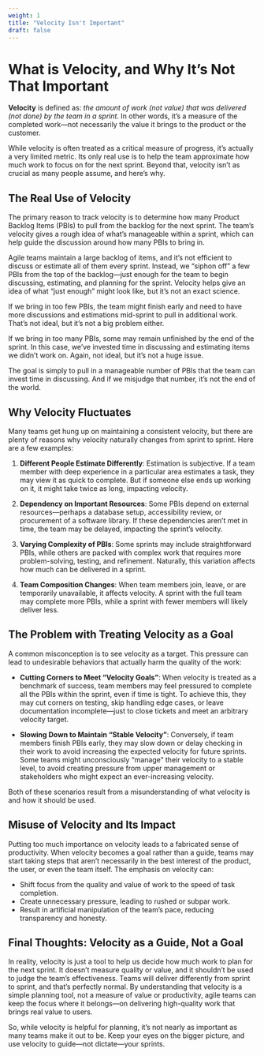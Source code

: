 ```yaml
---
weight: 1
title: "Velocity Isn't Important"
draft: false
---
```


# What is Velocity, and Why It’s Not That Important

**Velocity** is defined as: *the amount of work (not value) that was delivered (not done) by the team in a sprint*. In other words, it’s a measure of the completed work—not necessarily the value it brings to the product or the customer.

While velocity is often treated as a critical measure of progress, it’s actually a very limited metric. Its only real use is to help the team approximate how much work to focus on for the next sprint. Beyond that, velocity isn’t as crucial as many people assume, and here’s why.

## The Real Use of Velocity

The primary reason to track velocity is to determine how many Product Backlog Items (PBIs) to pull from the backlog for the next sprint. The team’s velocity gives a rough idea of what’s manageable within a sprint, which can help guide the discussion around how many PBIs to bring in.

Agile teams maintain a large backlog of items, and it’s not efficient to discuss or estimate all of them every sprint. Instead, we “siphon off” a few PBIs from the top of the backlog—just enough for the team to begin discussing, estimating, and planning for the sprint. Velocity helps give an idea of what “just enough” might look like, but it’s not an exact science.

If we bring in too few PBIs, the team might finish early and need to have more discussions and estimations mid-sprint to pull in additional work. That’s not ideal, but it’s not a big problem either.

If we bring in too many PBIs, some may remain unfinished by the end of the sprint. In this case, we’ve invested time in discussing and estimating items we didn’t work on. Again, not ideal, but it’s not a huge issue.

The goal is simply to pull in a manageable number of PBIs that the team can invest time in discussing. And if we misjudge that number, it’s not the end of the world.

## Why Velocity Fluctuates

Many teams get hung up on maintaining a consistent velocity, but there are plenty of reasons why velocity naturally changes from sprint to sprint. Here are a few examples:

1. **Different People Estimate Differently**: Estimation is subjective. If a team member with deep experience in a particular area estimates a task, they may view it as quick to complete. But if someone else ends up working on it, it might take twice as long, impacting velocity.

2. **Dependency on Important Resources**: Some PBIs depend on external resources—perhaps a database setup, accessibility review, or procurement of a software library. If these dependencies aren’t met in time, the team may be delayed, impacting the sprint’s velocity.

3. **Varying Complexity of PBIs**: Some sprints may include straightforward PBIs, while others are packed with complex work that requires more problem-solving, testing, and refinement. Naturally, this variation affects how much can be delivered in a sprint.

4. **Team Composition Changes**: When team members join, leave, or are temporarily unavailable, it affects velocity. A sprint with the full team may complete more PBIs, while a sprint with fewer members will likely deliver less.

## The Problem with Treating Velocity as a Goal

A common misconception is to see velocity as a target. This pressure can lead to undesirable behaviors that actually harm the quality of the work:

- **Cutting Corners to Meet “Velocity Goals”**: When velocity is treated as a benchmark of success, team members may feel pressured to complete all the PBIs within the sprint, even if time is tight. To achieve this, they may cut corners on testing, skip handling edge cases, or leave documentation incomplete—just to close tickets and meet an arbitrary velocity target.

- **Slowing Down to Maintain “Stable Velocity”**: Conversely, if team members finish PBIs early, they may slow down or delay checking in their work to avoid increasing the expected velocity for future sprints. Some teams might unconsciously “manage” their velocity to a stable level, to avoid creating pressure from upper management or stakeholders who might expect an ever-increasing velocity.

Both of these scenarios result from a misunderstanding of what velocity is and how it should be used.

## Misuse of Velocity and Its Impact

Putting too much importance on velocity leads to a fabricated sense of productivity. When velocity becomes a goal rather than a guide, teams may start taking steps that aren’t necessarily in the best interest of the product, the user, or even the team itself. The emphasis on velocity can:
- Shift focus from the quality and value of work to the speed of task completion.
- Create unnecessary pressure, leading to rushed or subpar work.
- Result in artificial manipulation of the team’s pace, reducing transparency and honesty.

## Final Thoughts: Velocity as a Guide, Not a Goal

In reality, velocity is just a tool to help us decide how much work to plan for the next sprint. It doesn’t measure quality or value, and it shouldn’t be used to judge the team’s effectiveness. Teams will deliver differently from sprint to sprint, and that’s perfectly normal. By understanding that velocity is a simple planning tool, not a measure of value or productivity, agile teams can keep the focus where it belongs—on delivering high-quality work that brings real value to users.

So, while velocity is helpful for planning, it’s not nearly as important as many teams make it out to be. Keep your eyes on the bigger picture, and use velocity to guide—not dictate—your sprints.

